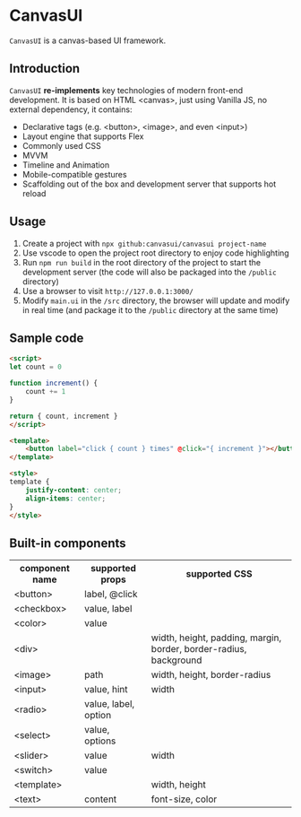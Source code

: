 # CanvasUI
`CanvasUI` is a canvas-based UI framework.


## Introduction
`CanvasUI` <strong>re-implements</strong> key technologies of modern front-end development. It is based on HTML &lt;canvas&gt;, just using Vanilla JS, no external dependency, it contains:
- Declarative tags (e.g. &lt;button&gt;, &lt;image&gt;, and even &lt;input&gt;)
- Layout engine that supports Flex
- Commonly used CSS
- MVVM
- Timeline and Animation
- Mobile-compatible gestures
- Scaffolding out of the box and development server that supports hot reload


## Usage
1. Create a project with `npx github:canvasui/canvasui project-name`
2. Use vscode to open the project root directory to enjoy code highlighting
3. Run `npm run build` in the root directory of the project to start the development server (the code will also be packaged into the `/public` directory)
4. Use a browser to visit `http://127.0.0.1:3000/`
5. Modify `main.ui` in the `/src` directory, the browser will update and modify in real time (and package it to the `/public` directory at the same time)


## Sample code
```html
<script>
let count = 0

function increment() {
    count += 1
}

return { count, increment }
</script>

<template>
    <button label="click { count } times" @click="{ increment }"></button>
</template>

<style>
template {
    justify-content: center;
    align-items: center;
}
</style>
```


## Built-in components
<table>
    <tr><th>component name</th><th>supported props</th><th>supported CSS</th></tr>
    <tr><td>&lt;button&gt;</td><td>label, @click</td><td></td></tr>
    <tr><td>&lt;checkbox&gt;</td><td>value, label</td><td></td></tr>
    <tr><td>&lt;color&gt;</td><td>value</td><td></td></tr>
    <tr><td>&lt;div&gt;</td><td></td><td>width, height, padding, margin, border, border-radius, background</td></tr>
    <tr><td>&lt;image&gt;</td><td>path</td><td>width, height, border-radius</td></tr>
    <tr><td>&lt;input&gt;</td><td>value, hint</td><td>width</td></tr>
    <tr><td>&lt;radio&gt;</td><td>value, label, option</td><td></td></tr>
    <tr><td>&lt;select&gt;</td><td>value, options</td><td></td></tr>
    <tr><td>&lt;slider&gt;</td><td>value</td><td>width</td></tr>
    <tr><td>&lt;switch&gt;</td><td>value</td><td></td></tr>
    <tr><td>&lt;template&gt;</td><td></td><td>width, height</td></tr>
    <tr><td>&lt;text&gt;</td><td>content</td><td>font-size, color</td></tr>
</table>
